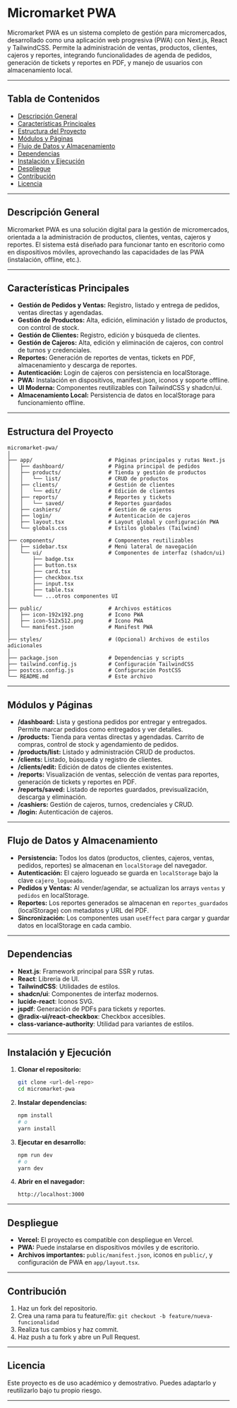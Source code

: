 # Micromarket PWA

Micromarket PWA es un sistema completo de gestión para micromercados, desarrollado como una aplicación web progresiva (PWA) con Next.js, React y TailwindCSS. Permite la administración de ventas, productos, clientes, cajeros y reportes, integrando funcionalidades de agenda de pedidos, generación de tickets y reportes en PDF, y manejo de usuarios con almacenamiento local.

---

## Tabla de Contenidos

- [Descripción General](#descripción-general)
- [Características Principales](#características-principales)
- [Estructura del Proyecto](#estructura-del-proyecto)
- [Módulos y Páginas](#módulos-y-páginas)
- [Flujo de Datos y Almacenamiento](#flujo-de-datos-y-almacenamiento)
- [Dependencias](#dependencias)
- [Instalación y Ejecución](#instalación-y-ejecución)
- [Despliegue](#despliegue)
- [Contribución](#contribución)
- [Licencia](#licencia)

---

## Descripción General

Micromarket PWA es una solución digital para la gestión de micromercados, orientada a la administración de productos, clientes, ventas, cajeros y reportes. El sistema está diseñado para funcionar tanto en escritorio como en dispositivos móviles, aprovechando las capacidades de las PWA (instalación, offline, etc.).

---

## Características Principales

- **Gestión de Pedidos y Ventas:** Registro, listado y entrega de pedidos, ventas directas y agendadas.
- **Gestión de Productos:** Alta, edición, eliminación y listado de productos, con control de stock.
- **Gestión de Clientes:** Registro, edición y búsqueda de clientes.
- **Gestión de Cajeros:** Alta, edición y eliminación de cajeros, con control de turnos y credenciales.
- **Reportes:** Generación de reportes de ventas, tickets en PDF, almacenamiento y descarga de reportes.
- **Autenticación:** Login de cajeros con persistencia en localStorage.
- **PWA:** Instalación en dispositivos, manifest.json, iconos y soporte offline.
- **UI Moderna:** Componentes reutilizables con TailwindCSS y shadcn/ui.
- **Almacenamiento Local:** Persistencia de datos en localStorage para funcionamiento offline.

---

## Estructura del Proyecto

```
micromarket-pwa/
│
├── app/                        # Páginas principales y rutas Next.js
│   ├── dashboard/              # Página principal de pedidos
│   ├── products/               # Tienda y gestión de productos
│   │   └── list/               # CRUD de productos
│   ├── clients/                # Gestión de clientes
│   │   └── edit/               # Edición de clientes
│   ├── reports/                # Reportes y tickets
│   │   └── saved/              # Reportes guardados
│   ├── cashiers/               # Gestión de cajeros
│   ├── login/                  # Autenticación de cajeros
│   ├── layout.tsx              # Layout global y configuración PWA
│   └── globals.css             # Estilos globales (Tailwind)
│
├── components/                 # Componentes reutilizables
│   ├── sidebar.tsx             # Menú lateral de navegación
│   └── ui/                     # Componentes de interfaz (shadcn/ui)
│       ├── badge.tsx
│       ├── button.tsx
│       ├── card.tsx
│       ├── checkbox.tsx
│       ├── input.tsx
│       ├── table.tsx
│       └── ...otros componentes UI
│
├── public/                     # Archivos estáticos
│   ├── icon-192x192.png        # Icono PWA
│   ├── icon-512x512.png        # Icono PWA
│   └── manifest.json           # Manifest PWA
│
├── styles/                     # (Opcional) Archivos de estilos adicionales
│
├── package.json                # Dependencias y scripts
├── tailwind.config.js          # Configuración TailwindCSS
├── postcss.config.js           # Configuración PostCSS
└── README.md                   # Este archivo
```

---

## Módulos y Páginas

- **/dashboard:** Lista y gestiona pedidos por entregar y entregados. Permite marcar pedidos como entregados y ver detalles.
- **/products:** Tienda para ventas directas y agendadas. Carrito de compras, control de stock y agendamiento de pedidos.
- **/products/list:** Listado y administración CRUD de productos.
- **/clients:** Listado, búsqueda y registro de clientes.
- **/clients/edit:** Edición de datos de clientes existentes.
- **/reports:** Visualización de ventas, selección de ventas para reportes, generación de tickets y reportes en PDF.
- **/reports/saved:** Listado de reportes guardados, previsualización, descarga y eliminación.
- **/cashiers:** Gestión de cajeros, turnos, credenciales y CRUD.
- **/login:** Autenticación de cajeros.

---

## Flujo de Datos y Almacenamiento

- **Persistencia:** Todos los datos (productos, clientes, cajeros, ventas, pedidos, reportes) se almacenan en `localStorage` del navegador.
- **Autenticación:** El cajero logueado se guarda en `localStorage` bajo la clave `cajero_logueado`.
- **Pedidos y Ventas:** Al vender/agendar, se actualizan los arrays `ventas` y `pedidos` en localStorage.
- **Reportes:** Los reportes generados se almacenan en `reportes_guardados` (localStorage) con metadatos y URL del PDF.
- **Sincronización:** Los componentes usan `useEffect` para cargar y guardar datos en localStorage en cada cambio.

---

## Dependencias

- **Next.js**: Framework principal para SSR y rutas.
- **React**: Librería de UI.
- **TailwindCSS**: Utilidades de estilos.
- **shadcn/ui**: Componentes de interfaz modernos.
- **lucide-react**: Iconos SVG.
- **jspdf**: Generación de PDFs para tickets y reportes.
- **@radix-ui/react-checkbox**: Checkbox accesibles.
- **class-variance-authority**: Utilidad para variantes de estilos.

---

## Instalación y Ejecución

1. **Clonar el repositorio:**
   ```bash
   git clone <url-del-repo>
   cd micromarket-pwa
   ```

2. **Instalar dependencias:**
   ```bash
   npm install
   # o
   yarn install
   ```

3. **Ejecutar en desarrollo:**
   ```bash
   npm run dev
   # o
   yarn dev
   ```

4. **Abrir en el navegador:**
   ```
   http://localhost:3000
   ```

---

## Despliegue

- **Vercel:** El proyecto es compatible con despliegue en Vercel.
- **PWA:** Puede instalarse en dispositivos móviles y de escritorio.
- **Archivos importantes:** `public/manifest.json`, iconos en `public/`, y configuración de PWA en `app/layout.tsx`.

---

## Contribución

1. Haz un fork del repositorio.
2. Crea una rama para tu feature/fix: `git checkout -b feature/nueva-funcionalidad`
3. Realiza tus cambios y haz commit.
4. Haz push a tu fork y abre un Pull Request.

---

## Licencia

Este proyecto es de uso académico y demostrativo. Puedes adaptarlo y reutilizarlo bajo tu propio riesgo.

---
